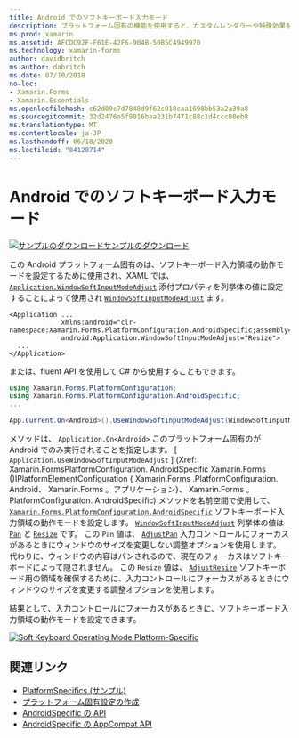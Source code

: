 ```yaml
---
title: Android でのソフトキーボード入力モード
description: プラットフォーム固有の機能を使用すると、カスタムレンダラーや特殊効果を実装することなく、特定のプラットフォームでのみ使用できる機能を使用できます。 この記事では、ソフトキーボード入力領域の動作モードを設定する Android プラットフォーム固有のを使用する方法について説明します。
ms.prod: xamarin
ms.assetid: AFCDC92F-F61E-42F6-904B-50B5C4949970
ms.technology: xamarin-forms
author: davidbritch
ms.author: dabritch
ms.date: 07/10/2018
no-loc:
- Xamarin.Forms
- Xamarin.Essentials
ms.openlocfilehash: c62d09c7d7848d9f62c018caa1698bb53a2a39a8
ms.sourcegitcommit: 32d2476a5f9016baa231b7471c88c1d4ccc08eb8
ms.translationtype: MT
ms.contentlocale: ja-JP
ms.lasthandoff: 06/18/2020
ms.locfileid: "84128714"
---
```

# <a name="soft-keyboard-input-mode-on-android"></a>Android でのソフトキーボード入力モード

[![サンプルのダウンロード](~/media/shared/download.png)サンプルのダウンロード](https://docs.microsoft.com/samples/xamarin/xamarin-forms-samples/userinterface-platformspecifics)

この Android プラットフォーム固有のは、ソフトキーボード入力領域の動作モードを設定するために使用され、XAML では、 [`Application.WindowSoftInputModeAdjust`](xref:Xamarin.Forms.PlatformConfiguration.AndroidSpecific.Application.WindowSoftInputModeAdjustProperty) 添付プロパティを列挙体の値に設定することによって使用され [`WindowSoftInputModeAdjust`](xref:Xamarin.Forms.PlatformConfiguration.AndroidSpecific.WindowSoftInputModeAdjust) ます。

```xaml
<Application ...
             xmlns:android="clr-namespace:Xamarin.Forms.PlatformConfiguration.AndroidSpecific;assembly=Xamarin.Forms.Core"
             android:Application.WindowSoftInputModeAdjust="Resize">
  ...
</Application>
```

または、fluent API を使用して C# から使用することもできます。

```csharp
using Xamarin.Forms.PlatformConfiguration;
using Xamarin.Forms.PlatformConfiguration.AndroidSpecific;
...

App.Current.On<Android>().UseWindowSoftInputModeAdjust(WindowSoftInputModeAdjust.Resize);
```

メソッドは、 `Application.On<Android>` このプラットフォーム固有のが Android でのみ実行されることを指定します。 [ `Application.UseWindowSoftInputModeAdjust` ] (Xref: Xamarin.FormsPlatformConfiguration. AndroidSpecific Xamarin.Forms ()IPlatformElementConfiguration { Xamarin.Forms .PlatformConfiguration. Android、 Xamarin.Forms 。アプリケーション}、 Xamarin.Forms 。PlatformConfiguration. AndroidSpecific) メソッドを名前空間で使用して、 [`Xamarin.Forms.PlatformConfiguration.AndroidSpecific`](xref:Xamarin.Forms.PlatformConfiguration.AndroidSpecific) ソフトキーボード入力領域の動作モードを設定します。 [`WindowSoftInputModeAdjust`](xref:Xamarin.Forms.PlatformConfiguration.AndroidSpecific.WindowSoftInputModeAdjust) 列挙体の値は [`Pan`](xref:Xamarin.Forms.PlatformConfiguration.AndroidSpecific.WindowSoftInputModeAdjust.Pan) と [`Resize`](xref:Xamarin.Forms.PlatformConfiguration.AndroidSpecific.WindowSoftInputModeAdjust.Resize) です。 この `Pan` 値は、 [`AdjustPan`](xref:Android.Views.SoftInput.AdjustPan) 入力コントロールにフォーカスがあるときにウィンドウのサイズを変更しない調整オプションを使用します。 代わりに、ウィンドウの内容はパンされるので、現在のフォーカスはソフトキーボードによって隠されません。 この `Resize` 値は、 [`AdjustResize`](xref:Android.Views.SoftInput.AdjustResize) ソフトキーボード用の領域を確保するために、入力コントロールにフォーカスがあるときにウィンドウのサイズを変更する調整オプションを使用します。

結果として、入力コントロールにフォーカスがあるときに、ソフトキーボード入力領域の動作モードを設定できます。

[![](soft-keyboard-input-mode-images/pan-resize.png "Soft Keyboard Operating Mode Platform-Specific")](soft-keyboard-input-mode-images/pan-resize-large.png#lightbox "Soft Keyboard Operating Mode Platform-Specific")

## <a name="related-links"></a>関連リンク

- [PlatformSpecifics (サンプル)](https://docs.microsoft.com/samples/xamarin/xamarin-forms-samples/userinterface-platformspecifics)
- [プラットフォーム固有設定の作成](~/xamarin-forms/platform/platform-specifics/index.md#creating-platform-specifics)
- [AndroidSpecific の API](xref:Xamarin.Forms.PlatformConfiguration.AndroidSpecific)
- [AndroidSpecific の AppCompat API](xref:Xamarin.Forms.PlatformConfiguration.AndroidSpecific.AppCompat)

